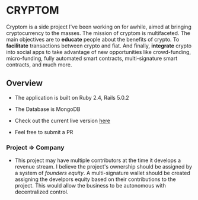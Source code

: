 # CRYPTOM

Cryptom is a side project I've been working on for awhile, aimed at bringing cryptocurrency to the masses. The mission of cryptom is multifaceted. The main objectives are to **educate** people about the benefits of crypto. To  **facilitate** transactions between crypto and fiat. And finally, **integrate** crypto into social apps to take advantage of new opportunities like crowd-funding, micro-funding, fully automated smart contracts, multi-signature smart contracts, and much more.

## Overview

* The application is built on Ruby 2.4, Rails 5.0.2

* The Database is MongoDB

* Check out the current live version [here](http://cryptom.space)

* Feel free to submit a PR

### Project => Company

* This project may have multiple contributors at the time it develops a revenue stream. I believe the project's ownership should be assigned by a system of *founders equity*. A multi-signature wallet should be created assigning the develpors equity based on their contributions to the project. This would allow the business to be autonomous with decentralized control.